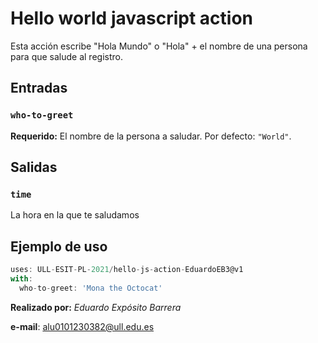 # Hello world javascript action

Esta acción escribe "Hola Mundo" o "Hola" + el nombre de una persona para que salude al registro.

## Entradas

### `who-to-greet`

**Requerido:** El nombre de la persona a saludar. Por defecto: `"World"`.

## Salidas

### `time`

La hora en la que te saludamos

## Ejemplo de uso
```js
uses: ULL-ESIT-PL-2021/hello-js-action-EduardoEB3@v1
with:
  who-to-greet: 'Mona the Octocat'
```

**Realizado por:** *Eduardo Expósito Barrera*

**e-mail**: alu0101230382@ull.edu.es